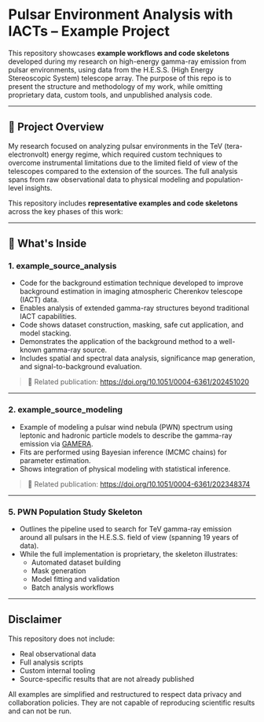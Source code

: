 # Pulsar Environment Analysis with IACTs – Example Project

This repository showcases **example workflows and code skeletons** developed during my research on high-energy gamma-ray emission from pulsar environments, using data from the H.E.S.S. (High Energy Stereoscopic System) telescope array.
The purpose of this repo is to present the structure and methodology of my work, while omitting proprietary data, custom tools, and unpublished analysis code.

---

## 🧠 Project Overview

My research focused on analyzing pulsar environments in the TeV (tera-electronvolt) energy regime, which required custom techniques to overcome instrumental limitations due to the limited field of view of the telescopes compared to the extension of the sources.
The full analysis spans from raw observational data to physical modeling and population-level insights.

This repository includes **representative examples and code skeletons** across the key phases of this work:

---

## 📁 What's Inside

### 1. **example_source_analysis** 
- Code for the background estimation technique developed to improve background estimation in imaging atmospheric Cherenkov telescope (IACT) data.
- Enables analysis of extended gamma-ray structures beyond traditional IACT capabilities.
- Code shows dataset construction, masking, safe cut application, and model stacking.
-  Demonstrates the application of the background method to a well-known gamma-ray source.
- Includes spatial and spectral data analysis, significance map generation, and signal-to-background evaluation.

> 📰 Related publication: 	https://doi.org/10.1051/0004-6361/202451020


---

### 2. **example_source_modeling**
- Example of modeling a pulsar wind nebula (PWN) spectrum using leptonic and hadronic particle models to describe the gamma-ray emission via [GAMERA](https://github.com/libgamera/GAMERA).
- Fits are performed using Bayesian inference (MCMC chains) for parameter estimation.
- Shows integration of physical modeling with statistical inference.

> 📰 Related publication: https://doi.org/10.1051/0004-6361/202348374

---

### 5. **PWN Population Study Skeleton**
- Outlines the pipeline used to search for TeV gamma-ray emission around all pulsars in the H.E.S.S. field of view (spanning 19 years of data).
- While the full implementation is proprietary, the skeleton illustrates:
  - Automated dataset building
  - Mask generation
  - Model fitting and validation
  - Batch analysis workflows

---

## Disclaimer

This repository does not include:
- Real observational data
- Full analysis scripts
- Custom internal tooling
- Source-specific results that are not already published

All examples are simplified and restructured to respect data privacy and collaboration policies. 
They are not capable of reproducing scientific results and can not be run.



